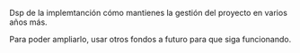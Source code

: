 Dsp de la implemtanción cómo mantienes la gestión del proyecto en varios años más.

Para poder ampliarlo, usar otros fondos a futuro para que siga funcionando.
